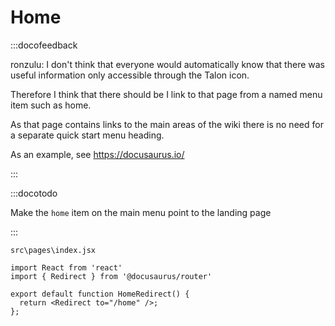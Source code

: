 # Home

:::docofeedback

ronzulu: I don't think that everyone would automatically know that there was useful information only accessible
through the Talon icon.

Therefore I think that there should be I link to that page
from a named menu item such as home.

As that page contains links to the main areas of the wiki there is no need for a separate quick start menu heading.

As an example, see
https://docusaurus.io/

:::

:::docotodo

Make the `home` item on the main menu point to the landing page

:::


```
src\pages\index.jsx

import React from 'react'
import { Redirect } from '@docusaurus/router'

export default function HomeRedirect() {
  return <Redirect to="/home" />;
};
```
